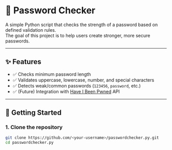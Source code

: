 # 🔐 Password Checker

A simple Python script that checks the strength of a password based on defined validation rules.  
The goal of this project is to help users create stronger, more secure passwords.

---

## ✨ Features
- ✅ Checks minimum password length
- ✅ Validates uppercase, lowercase, number, and special characters
- ✅ Detects weak/common passwords (`123456`, `password`, etc.)
- ✅ (Future) Integration with [Have I Been Pwned](https://haveibeenpwned.com/) API

---

## 🚀 Getting Started

### 1. Clone the repository
```bash
git clone https://github.com/<your-username>/passwordchecker.py.git
cd passwordchecker.py
